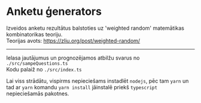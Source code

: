 # Anketu ģenerators

Izveidos anketu rezultātus balstoties uz 'weighted random' matemātikas kombinatorikas teoriju. <br/>
Teorijas avots: https://zliu.org/post/weighted-random/

---

Ielasa jautājumus un prognozējamos atbilžu svarus no `./src/sampeQuestions.ts` <br/>
Kodu palaiž no `./src/index.ts`<br/>

Lai viss strādātu, vispirms nepieciešams instadlēt `nodejs`, pēc tam `yarn` un tad ar `yarn` komandu `yarn install` jāinstalē priekš `typescript` nepieciešamās pakotnes.